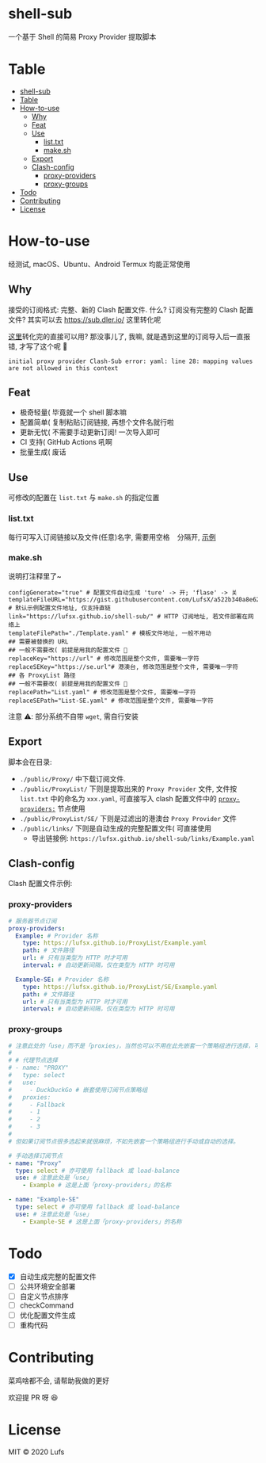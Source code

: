 # shell-sub

一个基于 Shell 的简易 Proxy Provider 提取脚本

# Table

- [shell-sub](#shell-sub)
- [Table](#table)
- [How-to-use](#how-to-use)
  - [Why](#why)
  - [Feat](#feat)
  - [Use](#use)
    - [list.txt](#listtxt)
    - [make.sh](#makesh)
  - [Export](#export)
  - [Clash-config](#clash-config)
    - [proxy-providers](#proxy-providers)
    - [proxy-groups](#proxy-groups)
- [Todo](#todo)
- [Contributing](#contributing)
- [License](#license)

# How-to-use

经测试, macOS、Ubuntu、Android Termux 均能正常使用

## Why

接受的订阅格式: 完整、新的 Clash 配置文件. 什么? 订阅没有完整的 Clash 配置文件? 其实可以去 https://sub.dler.io/ 这里转化呢

[这里](https://sub.dler.io/)转化完的直接可以用? 那没事儿了, 我嘛, 就是遇到这里的订阅导入后一直报错, 才写了这个呢 🤣

```
initial proxy provider Clash-Sub error: yaml: line 28: mapping values are not allowed in this context
```

## Feat

- 极奇轻量( 毕竟就一个 shell 脚本嘛
- 配置简单( 复制粘贴订阅链接, 再想个文件名就行啦
- 更新无忧( 不需要手动更新订阅! 一次导入即可
- CI 支持( GitHub Actions 吼啊
- 批量生成( 废话

## Use

可修改的配置在 `list.txt` 与 `make.sh` 的指定位置

### list.txt

每行可写入订阅链接以及文件(任意)名字, 需要用空格 ` ` 分隔开, [示例](./list.example.txt)

### make.sh

说明打注释里了~

```shell
configGenerate="true" # 配置文件自动生成 'ture' -> 开; 'flase' -> 关
templateFileURL="https://gist.githubusercontent.com/LufsX/a522b340a8e62e008c049c39a82951a0/raw/clash.yaml" # 默认示例配置文件地址, 仅支持直链
link="https://lufsx.github.io/shell-sub/" # HTTP 订阅地址, 若文件部署在网络上
templateFilePath="./Template.yaml" # 模板文件地址, 一般不用动
## 需要被替换的 URL
## 一般不需要改( 前提是用我的配置文件 🤣
replaceKey="https://url" # 修改范围是整个文件, 需要唯一字符
replaceSEKey="https://se.url"# 港澳台, 修改范围是整个文件, 需要唯一字符
## 各 ProxyList 路径
## 一般不需要改( 前提是用我的配置文件 🤣
replacePath="List.yaml" # 修改范围是整个文件, 需要唯一字符
replaceSEPath="List-SE.yaml" # 修改范围是整个文件, 需要唯一字符
```

注意 ⚠️️: 部分系统不自带 `wget`, 需自行安装

## Export

脚本会在目录:

- `./public/Proxy/` 中下载订阅文件.
- `./public/ProxyList/` 下则是提取出来的 `Proxy Provider` 文件, 文件按 `list.txt` 中的命名为 `xxx.yaml`, 可直接写入 clash 配置文件中的 [`proxy-providers:`](https://lancellc.gitbook.io/clash/clash-config-file/proxy-provider) 节点使用
- `./public/ProxyList/SE/` 下则是过滤出的港澳台 `Proxy Provider` 文件
- `./public/links/` 下则是自动生成的完整配置文件( 可直接使用
  - 导出链接例: `https://lufsx.github.io/shell-sub/links/Example.yaml`

## Clash-config

Clash 配置文件示例:

### proxy-providers

```yaml
# 服务器节点订阅
proxy-providers:
  Example: # Provider 名称
    type: https://lufsx.github.io/ProxyList/Example.yaml
    path: # 文件路径
    url: # 只有当类型为 HTTP 时才可用
    interval: # 自动更新间隔，仅在类型为 HTTP 时可用

  Example-SE: # Provider 名称
    type: https://lufsx.github.io/ProxyList/SE/Example.yaml
    path: # 文件路径
    url: # 只有当类型为 HTTP 时才可用
    interval: # 自动更新间隔，仅在类型为 HTTP 时可用
```

### proxy-groups

```yaml
# 注意此处的「use」而不是「proxies」，当然也可以不用在此先嵌套一个策略组进行选择，可以直接使用，如
#
# # 代理节点选择
# - name: "PROXY"
#   type: select
#   use:
#     - DuckDuckGo # 嵌套使用订阅节点策略组
#   proxies:
#     - Fallback
#     - 1
#     - 2
#     - 3
#
# 但如果订阅节点很多选起来就很麻烦，不如先嵌套一个策略组进行手动或自动的选择。

# 手动选择订阅节点
- name: "Proxy"
  type: select # 亦可使用 fallback 或 load-balance
  use: # 注意此处是「use」
    - Example # 这是上面「proxy-providers」的名称

- name: "Example-SE"
  type: select # 亦可使用 fallback 或 load-balance
  use: # 注意此处是「use」
    - Example-SE # 这是上面「proxy-providers」的名称
```

# Todo

- [x] 自动生成完整的配置文件
- [ ] 公共环境安全部署
- [ ] 自定义节点排序
- [ ] checkCommand
- [ ] 优化配置文件生成
- [ ] 重构代码

# Contributing

菜鸡啥都不会, 请帮助我做的更好

欢迎提 PR 呀 😆

# License

MIT © 2020 Lufs
